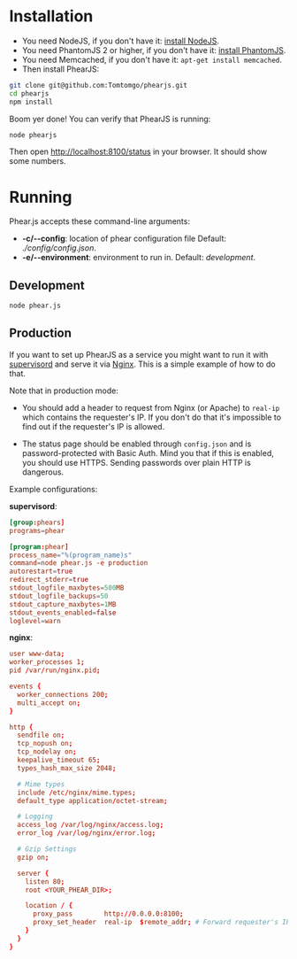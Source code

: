 # Installation

- You need NodeJS, if you don't have it: [install NodeJS](https://nodejs.org/en/download/).
- You need PhantomJS 2 or higher, if you don't have it: [install PhantomJS](http://phantomjs.org/download.html).
- You need Memcached, if you don't have it: `apt-get install memcached`.
- Then install PhearJS:

```bash
git clone git@github.com:Tomtomgo/phearjs.git
cd phearjs
npm install
```

Boom yer done! You can verify that PhearJS is running:

```bash
node phearjs
```

Then open [http://localhost:8100/status](http://localhost:8100/status) in your browser. It
should show some numbers.

# Running

Phear.js accepts these command-line arguments:

- **-c/--config**: location of phear configuration file
  Default: *./config/config.json*.
- **-e/--environment**: environment to run in.
  Default: *development*.

## Development

```bash
node phear.js
```

## Production

If you want to set up PhearJS as a service you might want to run it with [supervisord](http://supervisord.org/) and serve it via [Nginx](http://nginx.org/). This is a simple example of how to do that.

Note that in production mode:

* You should add a header to request from Nginx (or Apache) to `real-ip` which contains
the requester's IP. If you don't do that it's impossible to find out if the requester's IP
is allowed.

* The status page should be enabled through `config.json` and is password-protected with
Basic Auth. Mind you that if this is enabled, you should use HTTPS. Sending passwords over
plain HTTP is dangerous.

Example configurations:

**supervisord**:

``` conf
[group:phears]
programs=phear

[program:phear]
process_name="%(program_name)s"
command=node phear.js -e production
autorestart=true
redirect_stderr=true
stdout_logfile_maxbytes=500MB
stdout_logfile_backups=50
stdout_capture_maxbytes=1MB
stdout_events_enabled=false
loglevel=warn
```

**nginx**:

``` conf
user www-data;
worker_processes 1;
pid /var/run/nginx.pid;

events {
  worker_connections 200;
  multi_accept on;
}

http {
  sendfile on;
  tcp_nopush on;
  tcp_nodelay on;
  keepalive_timeout 65;
  types_hash_max_size 2048;

  # Mime types
  include /etc/nginx/mime.types;
  default_type application/octet-stream;

  # Logging
  access_log /var/log/nginx/access.log;
  error_log /var/log/nginx/error.log;

  # Gzip Settings
  gzip on;

  server {
    listen 80;
    root <YOUR_PHEAR_DIR>;

    location / {
      proxy_pass        http://0.0.0.0:8100;
      proxy_set_header  real-ip  $remote_addr; # Forward requester's IP.
    }
  }
}
```
